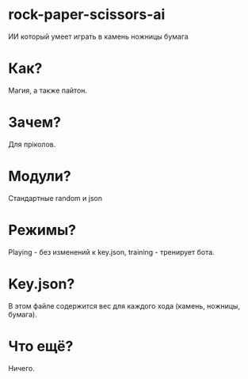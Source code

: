 # rock-paper-scissors-ai
ИИ который умеет играть в камень ножницы бумага
# Как?
Магия, а также пайтон.
# Зачем?
Для прiколов.
# Модули?
Стандартные random и json
# Режимы?
Playing - без изменений к key.json, training - тренирует бота.
# Key.json?
В этом файле содержится вес для каждого хода (камень, ножницы, бумага).
# Что ещё?
Ничего.
